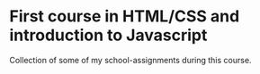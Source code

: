 # First course in HTML/CSS and introduction to Javascript
Collection of some of my school-assignments during this course.
